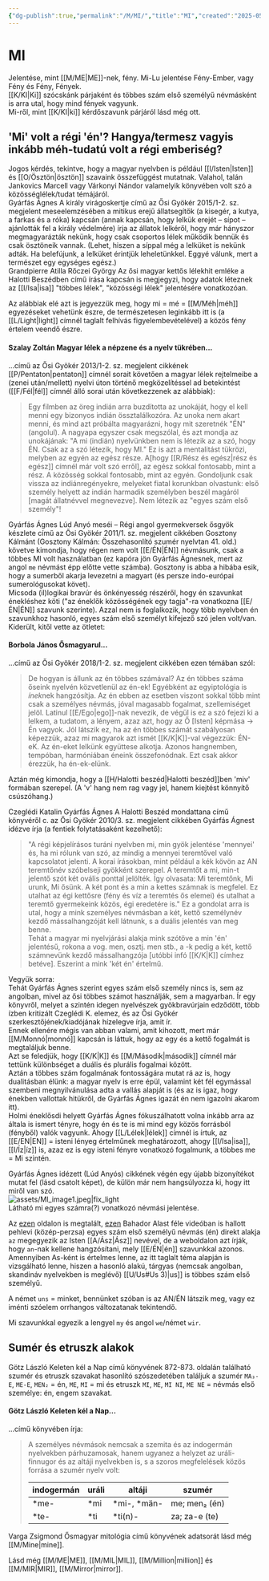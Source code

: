 ```yaml
---
{"dg-publish":true,"permalink":"/M/MI/","title":"MI","created":"2025-05-29T14:32","updated":"2025-09-22T01:17"}
---
```



# MI

Jelentése, mint [[M/ME\|ME]]-nek, fény. Mi-Lu jelentése Fény-Ember, vagy Fény és Fény, Fények.  
[[K/KI\|Ki]] szócskánk párjaként és többes szám első személyű névmásként is arra utal, hogy mind fények vagyunk.  
Mi-ről, mint [[K/KI\|ki]] kérdőszavunk párjáról lásd még ott.  

## 'Mi' volt a régi 'én'? Hangya/termesz vagyis inkább méh-tudatú volt a régi emberiség?

Jogos kérdés, tekintve, hogy a magyar nyelvben is például [[I/Isten\|Isten]] és [[O/Ösztön\|ösztön]] szavaink összefüggést mutatnak. Valahol, talán Jankovics Marcell vagy Várkonyi Nándor valamelyik könyvében volt szó a közösséglélek/tudat témájáról.  
Gyárfás Ágnes A király virágoskertje című az Ősi Gyökér 2015/1-2. sz. megjelent meseelemzésében a mitikus erejű állatsegítők (a kisegér, a kutya, a farkas és a róka) kapcsán (annak kapcsán, hogy lelkük erejét – sípot – ajánlották fel a király védelmére) írja az állatok lelkéről, hogy már hányszor megmagyarázták nekünk, hogy csak csoportos lélek működik bennük és csak ösztöneik vannak. (Lehet, hiszen a síppal még a lelküket is nekünk adták. Ha belefújunk, a lelküket érintjük leheletünkkel. Eggyé válunk, mert a természet egy egységes egész.)  
Grandpierre Atilla Rőczei György Az ősi magyar kettős lélekhit emléke a Halotti Beszédben című írása kapcsán is megjegyzi, hogy adatok léteznek az [[I/Isa\|isa]] "többes lélek", "közösségi lélek" jelentésére vonatkozóan.  

Az alábbiak elé azt is jegyezzük meg, hogy mi = mé = [[M/Méh\|méh]] egyezéseket vehetünk észre, de természetesen leginkább itt is (a [[L/Light\|light]] címnél taglalt felhívás figyelembevételével) a közös fény értelem veendő észre.  

#### Szalay Zoltán Magyar lélek a népzene és a nyelv tükrében...  

...című az Ősi Gyökér 2013/1-2. sz. megjelent cikkének [[P/Pentaton\|pentaton]] címnél sorait követően a magyar lélek rejtelmeibe a (zenei után/mellett) nyelvi úton történő megközelítéssel ad betekintést ([[F/Fél\|fél]] címnél álló sorai után következzenek az alábbiak):  
> Egy filmben az öreg indián arra buzdította az unokáját, hogy el kell menni egy bizonyos indián össztalálkozóra. Az unoka nem akart menni, és mind azt próbálta magyarázni, hogy mit szeretnék "ÉN" (angolul). A nagyapa egyszer csak megszólal, és azt mondja az unokájának: "A mi (indián) nyelvünkben nem is létezik az a szó, hogy ÉN. Csak az a szó létezik, hogy MI." Ez is azt a mentalitást tükrözi, melyben az egyén az egész része. A\[hogy [[R/Rész és egész\|rész és egész]] címnél már volt szó erről\], az egész sokkal fontosabb, mint a rész. A közösség sokkal fontosabb, mint az egyén. Gondoljunk csak vissza az indiánregényekre, melyeket fiatal korunkban olvastunk: első személy helyett az indián harmadik személyben beszél magáról \[magát állatnévvel megnevezve\]. Nem létezik az "egyes szám első személy"!  

  

Gyárfás Ágnes Lúd Anyó meséi – Régi angol gyermekversek ősgyök készlete című az Ősi Gyökér 2011/1. sz. megjelent cikkében Gosztony Kálmánt (Gosztony Kálmán: Összehasonlító szumér nyelvtan 41. old.) követve kimondja, hogy régen nem volt [[E/ÉN\|ÉN]] névmásunk, csak a többes MI volt használatban (ez kapóra jön Gyárfás Ágnesnek, mert az angol `me` névmást épp előtte vette számba). Gosztony is abba a hibába esik, hogy a sumerből akarja levezetni a magyart (és persze indo-európai sumerológusokat követ).  
Micsoda (il)logikai bravúr és önkényesség részéről, hogy én szavunkat énekléshez köti ("az éneklők közösségének egy tagja"-ra vonatkozna [[E/ÉN\|ÉN]] szavunk szerinte). Azzal nem is foglalkozik, hogy több nyelvben én szavunkhoz hasonló, egyes szám első személyt kifejező szó jelen volt/van.  
Kiderült, kitől vette az ötletet:  

#### Borbola János Ősmagyarul...  

...című az Ősi Gyökér 2018/1-2. sz. megjelent cikkében ezen témában szól:  
> De hogyan is állunk az én többes számával? Az én többes száma őseink nyelvén közvetlenül az én-ek! Egyébként az egyiptológia is *ínek*nek hangzósítja. Az én ebben az esetben viszont sokkal több mint csak a személyes névmás, jóval magasabb fogalmat, szellemiséget jelöl. Latinul [[E/Ego\|ego]]-nak nevezik, de végül is ez a szó fejezi ki a lelkem, a tudatom, a lényem, azaz azt, hogy az Ő \[Isten\] képmása → Én vagyok. Jól látszik ez, ha az én többes számát szabályosan képezzük, azaz mi magyarok azt ismét [[K/K\|K]]-val végezzük: ÉN-eK. Az én-eket lelkünk együttese alkotja. Azonos hangnemben, tempóban, harmóniában éneink összefonódnak. Ezt csak akkor érezzük, ha én-ek-elünk.  

Aztán még kimondja, hogy a [[H/Halotti beszéd\|Halotti beszéd]]ben 'miv' formában szerepel. (A 'v' hang nem rag vagy jel, hanem kiejtést könnyítő csúszóhang.)  

Czeglédi Katalin Gyárfás Ágnes A Halotti Beszéd mondattana című könyvéről c. az Ősi Gyökér 2010/3. sz. megjelent cikkében Gyárfás Ágnest idézve írja (a fentiek folytatásaként kezelhető):  
> "A régi képjelírásos turáni nyelvben mi, min gyök jelentése 'mennyei' és, ha mi rólunk van szó, az mindig a mennyei teremtővel való kapcsolatot jelenti. A korai írásokban, mint például a kék kövön az AN teremtőnév szóbelseji gyökként szerepel. A teremtőt a mi, min-t jelentő szót két ovális ponttal jelölték. Így olvasata: Mi teremtőnk, Mi urunk, Mi ősünk. A két pont és a min a kettes számnak is megfelel. Ez utalhat az égi kettősre (fény és víz a teremtés ős elemei) és utalhat a teremtő gyermekeink közös, égi eredetére is." Ez a gondolat arra is utal, hogy a mink személyes névmásban a két, kettő személynév kezdő mássalhangzóját kell látnunk, s a duális jelentés van meg benne.  
> Tehát a magyar mi nyelvjárási alakja mink szótöve a min 'én' jelentésű, rokona a vog. men, osztj. men stb., a -k pedig a két, kettő számnevünk kezdő mássalhangzója \[utóbbi infó [[K/K\|K]] címhez betéve\]. Eszerint a mink 'két én' értelmű.  

Vegyük sorra:  
Tehát Gyárfás Ágnes szerint egyes szám első személy nincs is, sem az angolban, mivel az ősi többes számot használják, sem a magyarban. Ír egy könyvről, melyet a szintén idegen nyelvészek gyökbravúrjain edződött, több ízben kritizált Czeglédi K. elemez, és az Ősi Gyökér szerkesztőjének/kiadójának hízelegve írja, amit ír.  
Ennek ellenére mégis van abban valami, amit kihozott, mert már [[M/Monnó\|monnó]] kapcsán is láttuk, hogy az egy és a kettő fogalmát is megtaláljuk benne.  
Azt se feledjük, hogy [[K/K\|K]] és [[M/Második\|második]] címnél már tettünk különbséget a duális és plurális fogalmai között.  
Aztán a többes szám fogalmának fontosságára mutat rá az is, hogy dualitásban élünk: a magyar nyelv is erre épül, valamint két fél egymással szembeni megnyilvánulása adta a vallás alapját is (és az is igaz, hogy énekben vallottak hitükről, de Gyárfás Ágnes igazát én nem igazolni akarom itt).  
Holmi éneklősdi helyett Gyárfás Ágnes fókuszálhatott volna inkább arra az általa is ismert tényre, hogy én és te is mi mind egy közös forrásból (fényből) valók vagyunk. Ahogy [[L/Lélek\|lélek]] címnél is írtuk, az [[E/EN\|EN]] = isteni lényeg értelműnek meghatározott, ahogy [[I/Isa\|isa]], [[I/Íz\|íz]] is, azaz ez is egy isteni fényre vonatkozó fogalmunk, a többes me = Mi szintén.  

Gyárfás Ágnes idézett (Lúd Anyós) cikkének végén egy újabb bizonyítékot mutat fel (lásd csatolt képet), de külön már nem hangsúlyozza ki, hogy itt miről van szó.  
![assets/MI_image1.jpeg|fix_light](/img/user/M/assets/MI_image1.jpeg)  
Látható mi egyes számra(?) vonatkozó névmási jelentése.  


Az [ezen](http://www.languagesgulper.com/eng/Pahlavi.html) oldalon is megtalált, [ezen](https://www.youtube.com/watch?v=VEwAuVTSIUo) Bahador Alast féle videóban is hallott pehlevi (közép-perzsa) egyes szám első személyű névmás (én) direkt alakja `az` megegyezik az Isten [[A/Ász\|Ász]] nevével, de a weboldalon azt írják, hogy `an`-nak kellene hangzósítani, mely [[E/ÉN\|én]] szavunkkal azonos.  
Amennyiben As-ként is értelmes lenne, az itt taglalt téma alapján is vizsgálható lenne, hiszen a hasonló alakú, tárgyas (nemcsak angolban, skandináv nyelvekben is meglévő) [[U/Us#Us 3)\|us]] is többes szám első személyű.  

A német `uns` = minket, bennünket szóban is az AN/ÉN látszik meg, vagy ez iménti szóelem orrhangos változatanak tekintendő.  

Mi szavunkkal egyezik a lengyel `my` és angol `we`/német `wir`.  

## Sumér és etruszk alakok

Götz László Keleten kél a Nap című könyvének 872-873. oldalán található szumér és etruszk szavakat hasonlító szószedetében találjuk a szumér `MA₃-E`, `ME-E`, `MEN₂` = én, `ME`, `MI` = mi és etruszk `MI`, `ME`, `MI NI`, `ME NE` = névmás első személye: én, engem szavakat.  

#### Götz László Keleten kél a Nap...

...című könyvében írja:
> A személyes névmások nemcsak a szemita és az indogermán nyelvekben párhuzamosak, hanem ugyanez a helyzet az uráli-finnugor és az altáji nyelvekben is, s a szoros megfelelések közös forrása a szumér nyelv volt:  
> 
> |indogermán|uráli|altáji|szumér|
> |---|---|---|---|
> |\*me-|\*mi|\*mi-, \*män-|me; men₂ (én)|
> |\*te-|*ti|\*ti(n)-|za; za-e (te)|

Varga Zsigmond Ősmagyar mitológia című könyvének adatsorát lásd még [[M/Mine\|mine]].  

Lásd még [[M/ME\|ME]], [[M/MIL\|MIL]], [[M/Million\|million]] és [[M/MIR\|MIR]], [[M/Mirror\|mirror]].  

